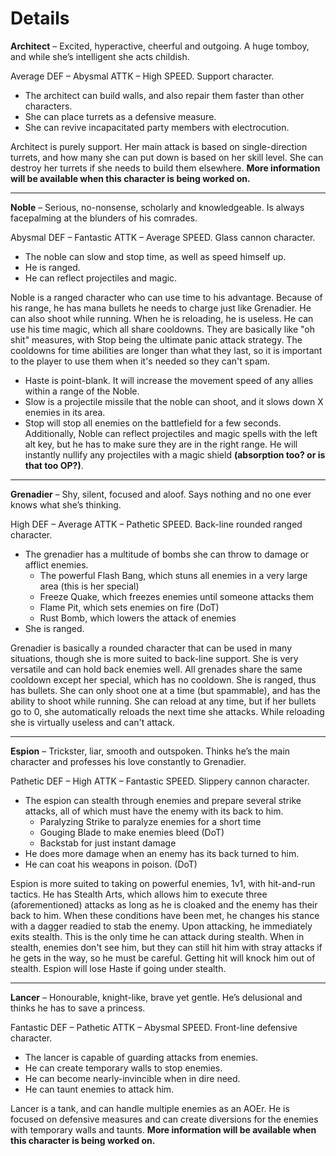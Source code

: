 # Details #

**Architect** – Excited, hyperactive, cheerful and outgoing. A huge tomboy, and while she’s intelligent she acts childish.

Average DEF – Abysmal ATTK – High SPEED. Support character.
  * The architect can build walls, and also repair them faster than other characters.
  * She can place turrets as a defensive measure.
  * She can revive incapacitated party members with electrocution.

Architect is purely support. Her main attack is based on single-direction turrets, and how many she can put down is based on her skill level. She can destroy her turrets if she needs to build them elsewhere. **More information will be available when this character is being worked on.**


---

**Noble** – Serious, no-nonsense, scholarly and knowledgeable. Is always facepalming at the blunders of his comrades.

Abysmal DEF – Fantastic ATTK – Average SPEED. Glass cannon character.
  * The noble can slow and stop time, as well as speed himself up.
  * He is ranged.
  * He can reflect projectiles and magic.

Noble is a ranged character who can use time to his advantage. Because of his range, he has mana bullets he needs to charge just like Grenadier. He can also shoot while running. When he is reloading, he is useless. He can use his time magic, which all share cooldowns. They are basically like "oh shit" measures, with Stop being the ultimate panic attack strategy. The cooldowns for time abilities are longer than what they last, so it is important to the player to use them when it's needed so they can't spam.
  * Haste is point-blank. It will increase the movement speed of any allies within a range of the Noble.
  * Slow is a projectile missile that the noble can shoot, and it slows down X enemies in its area.
  * Stop will stop all enemies on the battlefield for a few seconds.
Additionally, Noble can reflect projectiles and magic spells with the left alt key, but he has to make sure they are in the right range. He will instantly nullify any projectiles with a magic shield **(absorption too? or is that too OP?)**.


---

**Grenadier** – Shy, silent, focused and aloof. Says nothing and no one ever knows what she’s thinking.

High DEF – Average ATTK – Pathetic SPEED. Back-line rounded ranged character.
  * The grenadier has a multitude of bombs she can throw to damage or afflict enemies.
    * The powerful Flash Bang, which stuns all enemies in a very large area (this is her special)
    * Freeze Quake, which freezes enemies until someone attacks them
    * Flame Pit, which sets enemies on fire (DoT)
    * Rust Bomb, which lowers the attack of enemies
  * She is ranged.

Grenadier is basically a rounded character that can be used in many situations, though she is more suited to back-line support. She is very versatile and can hold back enemies well. All grenades share the same cooldown except her special, which has no cooldown.
She is ranged, thus has bullets. She can only shoot one at a time (but spammable), and has the ability to shoot while running. She can reload at any time, but if her bullets go to 0, she automatically reloads the next time she attacks. While reloading she is virtually useless and can't attack.


---

**Espion** – Trickster, liar, smooth and outspoken. Thinks he’s the main character and professes his love constantly to Grenadier.

Pathetic DEF – High ATTK – Fantastic SPEED. Slippery cannon character.
  * The espion can stealth through enemies and prepare several strike attacks, all of which must have the enemy with its back to him.
    * Paralyzing Strike to paralyze enemies for a short time
    * Gouging Blade to make enemies bleed (DoT)
    * Backstab for just instant damage
  * He does more damage when an enemy has its back turned to him.
  * He can coat his weapons in poison. (DoT)

Espion is more suited to taking on powerful enemies, 1v1, with hit-and-run tactics. He has Stealth Arts, which allows him to execute three (aforementioned) attacks as long as he is cloaked and the enemy has their back to him. When these conditions have been met, he changes his stance with a dagger readied to stab the enemy. Upon attacking, he immediately exits stealth. This is the only time he can attack during stealth.
When in stealth, enemies don't see him, but they can still hit him with stray attacks if he gets in the way, so he must be careful. Getting hit will knock him out of stealth. Espion will lose Haste if going under stealth.


---

**Lancer** – Honourable, knight-like, brave yet gentle. He’s delusional and thinks he has to save a princess.

Fantastic DEF – Pathetic ATTK – Abysmal SPEED. Front-line defensive character.
  * The lancer is capable of guarding attacks from enemies.
  * He can create temporary walls to stop enemies.
  * He can become nearly-invincible when in dire need.
  * He can taunt enemies to attack him.

Lancer is a tank, and can handle multiple enemies as an AOEr. He is focused on defensive measures and can create diversions for the enemies with temporary walls and taunts. **More information will be available when this character is being worked on.**